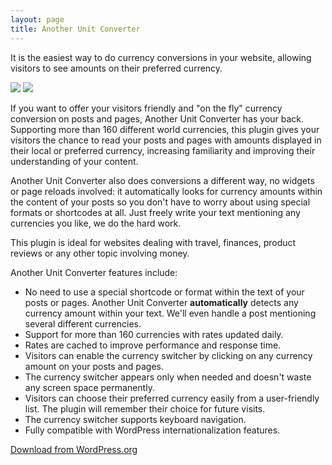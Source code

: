 ```yaml
---
layout: page
title: Another Unit Converter
---
```


It is the easiest way to do currency conversions in your website, allowing visitors to see amounts on their preferred currency.

<div class="screenshots">
<img src="{{ "assets/screenshot-1.png" | relative_url }}" />
<img src="{{ "assets/screenshot-2.png" | relative_url }}" />
</div>

If you want to offer your visitors friendly and "on the fly" currency conversion on posts and pages, Another Unit Converter has your back. Supporting more than 160 different world currencies, this plugin gives your visitors the chance to read your posts and pages with amounts displayed in their local or preferred currency, increasing familiarity and improving their understanding of your content.

Another Unit Converter also does conversions a different way, no widgets or page reloads involved: it automatically looks for currency amounts within the content of your posts so you don't have to worry about using special formats or shortcodes at all. Just freely write your text mentioning any currencies you like, we do the hard work.

This plugin is ideal for websites dealing with travel, finances, product reviews or any other topic involving money.

Another Unit Converter features include:

- No need to use a special shortcode or format within the text of your posts or pages. Another Unit Converter **automatically** detects any currency amount within your text. We'll even handle a post mentioning several different currencies.
- Support for more than 160 currencies with rates updated daily.
- Rates are cached to improve performance and response time.
- Visitors can enable the currency switcher by clicking on any currency amount on your posts and pages.
- The currency switcher appears only when needed and doesn't waste any screen space permanently.
- Visitors can choose their preferred currency easily from a user-friendly list. The plugin will remember their choice for future visits.
- The currency switcher supports keyboard navigation.
- Fully compatible with WordPress internationalization features.

<a href="https://wordpress.org/plugins/another-unit-converter">Download from WordPress.org</a>
